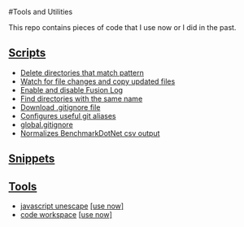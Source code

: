 #Tools and Utilities

This repo contains pieces of code that I use now or I did in the past.

## [Scripts](/scripts)
* [Delete directories that match pattern](/scripts#scriptsdelete-directoriescsx)
* [Watch for file changes and copy updated files](/scripts#scriptsfile-automationcsx)
* [Enable and disable Fusion Log](/scripts#scriptsfusion-logcsx)
* [Find directories with the same name](/scripts#scriptsgetduplicatedirsnim)
* [Download .gitignore file](/scripts#scriptsgetignore)
* [Configures useful git aliases](/scripts#scriptsgit-aliascmd)
* [global.gitignore](/scripts#scriptsglobalgitignore)
* [Normalizes BenchmarkDotNet csv output](/scripts#scriptsnormalize-csvpy)

## [Snippets](/snippets)

## [Tools](/tools)
* [javascript unescape](/tools#toolsunescape) [[use now]](http://amadeusw.com/utilities/tools/unescape/)
* [code workspace](/tools#toolsworkspace) [[use now]](http://amadeusw.com/utilities/tools/workspace/)